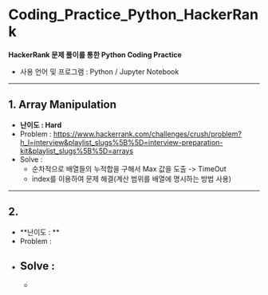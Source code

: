 # Coding_Practice_Python_HackerRank

**HackerRank 문제 풀이를 통한 Python Coding Practice**
 - 사용 언어 및 프로그램 : Python / Jupyter Notebook
 -------------------------------------------------------------------------------------------------------------------
 ## 1. Array Manipulation
 - **난이도 : Hard**
 - Problem : https://www.hackerrank.com/challenges/crush/problem?h_l=interview&playlist_slugs%5B%5D=interview-preparation-kit&playlist_slugs%5B%5D=arrays
 - Solve : 
   - 순차적으로 배열들의 누적합을 구해서 Max 값을 도출 -> TimeOut
   - index를 이용하여 문제 해결(계산 범위를 배열에 명시하는 방법 사용)
   
 -------------------------------------------------------------------------------------------------------------------
 ## 2. 
 - **난이도 : **
 - Problem : 
 - Solve : 
   - 
   - 
